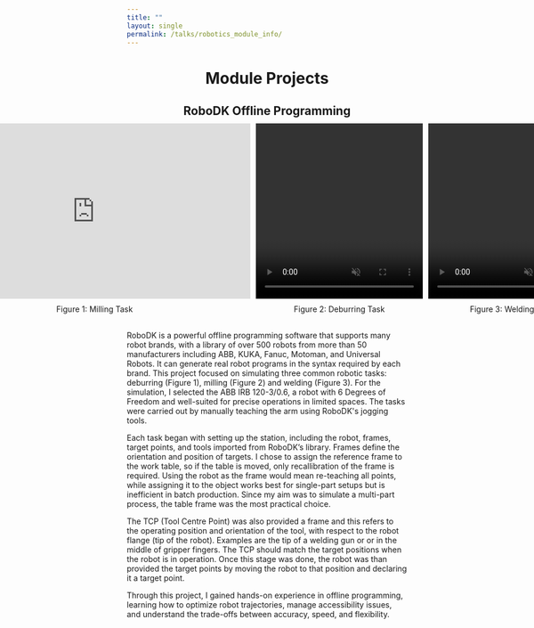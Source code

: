 ```yaml
---
title: ""
layout: single
permalink: /talks/robotics_module_info/
---
```


<!--Page Title-->
<h1 style="text-align: center;">Module Projects</h1>

<!--RoboDK Work Section-->
<h2 style="text-align: center; margin-bottom: 0.5em;">RoboDK Offline Programming</h2>

<div style="display: flex; gap: 10px; justify-content: center; align-items: flex-start;">

  <div style="display: flex; flex-direction: column; align-items: center;">
    <!--video muted width="300" height="315" controls-->
      <!--source src="/assets/videos/Milling_RoboDK_Video_Converted.mp4" type="video/mp4"-->
    <!--/video-->
    <iframe width="560" height="315" 
      src="https://www.youtube.com/embed/-H2SYbATgDw?si=SIa-n7q-_P5wYDF5" 
      title="YouTube video player" 
      frameborder="0" 
      allow="accelerometer; autoplay; clipboard-write; encrypted-media; gyroscope; picture-in-picture; web-share" referrerpolicy="strict-origin-when-cross-origin" 
      allowfullscreen>
    </iframe>
    <span style="margin-top: 10px;">Figure 1: Milling Task</span>
  </div>

  <div style="display: flex; flex-direction: column; align-items: center;">
    <video muted width="300" height="315" controls>
      <!--source src="/assets/videos/Deburring_RoboDK_Video_Converted.mp4" type="video/mp4"-->
    </video>
    <span style="margin-top: 10px;">Figure 2: Deburring Task</span>
  </div>

  <div style="display: flex; flex-direction: column; align-items: center;">
    <video muted width="300" height="315" controls>
      <!--source src="/assets/videos/Welding_RoboDK_Video_Converted.mp4" type="video/mp4"-->
    </video>
    <span style="margin-top: 10px;">Figure 3: Welding Task</span>
  </div>

</div>

<p style="margin-top: 30px;">
RoboDK is a powerful offline programming software that supports many robot brands, with a library of over 500 robots from more than 50 manufacturers including ABB, KUKA, Fanuc, Motoman, and Universal Robots. It can generate real robot programs in the syntax required by each brand. This project focused on simulating three common robotic tasks: deburring (Figure 1), milling (Figure 2) and welding (Figure 3). For the simulation, I selected the ABB IRB 120-3/0.6, a robot with 6 Degrees of Freedom and well-suited for precise operations in limited spaces. The tasks were carried out by manually teaching the arm using RoboDK's jogging tools.
</p>

<p>
Each task began with setting up the station, including the robot, frames, target points, and tools imported from RoboDK’s library. Frames define the orientation and position of targets. I chose to assign the reference frame to the work table, so if the table is moved, only recallibration of the frame is required. Using the robot as the frame would mean re-teaching all points, while assigning it to the object works best for single-part setups but is inefficient in batch production. Since my aim was to simulate a multi-part process, the table frame was the most practical choice.
</p>

<p>
The TCP (Tool Centre Point) was also provided a frame and this refers to the operating position and orientation of the tool, with respect to the robot flange (tip of the robot). Examples are the tip of a welding gun or or in the middle of gripper fingers. The TCP should match the target positions when the robot is in operation. Once this stage was done, the robot was than provided the target points by moving the robot to that position and declaring it a target point. 
</p>

Through this project, I gained hands-on experience in offline programming, learning how to optimize robot trajectories, manage accessibility issues, and understand the trade-offs between accuracy, speed, and flexibility. 

